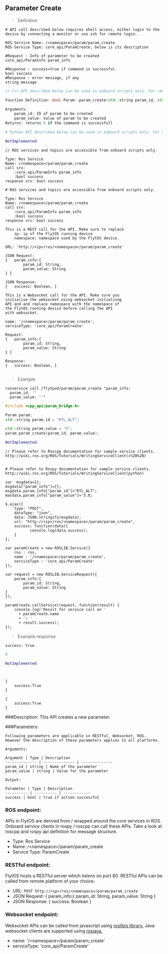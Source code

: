 ## Parameter Create


> Definition

```shell
# API call described below requires shell access, either login to the device by connecting a monitor or use ssh for remote login.

ROS-Service Name: /<namespace>/param/param_create
ROS-Service Type: core_api/ParamCreate, below is its description

#Request : Info of parameter to be created
core_api/ParamInfo param_info

#Response : success=true if command is successful.  
bool success
#Response : error message, if any
string message
```

```cpp
// C++ API described below can be used in onboard scripts only. For remote scripts you can use http client libraries to call FlytOS REST endpoints from C++.

Function Definition: bool Param::param_create(std::string param_id, std::string param_value)

Arguments:
    param_id: ID of param to be created
    param_value: Value of param to be created
Returns: returns 0 if the command is successfull
```

```python
# Python API described below can be used in onboard scripts only. For remote scripts you can use http client libraries to call FlytOS REST endpoints from Python.

NotImplemented
```

```cpp--ros
// ROS services and topics are accessible from onboard scripts only.

Type: Ros Service
Name: /<namespace>/param/param_create
call srv:
    :core_api/ParamInfo param_info
    :bool success
response srv: bool success
```

```python--ros
# ROS services and topics are accessible from onboard scripts only.

Type: Ros Service
Name: /<namespace>/param/param_create
call srv:
    :core_api/ParamInfo param_info
    :bool success
response srv: bool success

```

```javascript--REST
This is a REST call for the API. Make sure to replace 
    ip: ip of the FlytOS running device
    namespace: namespace used by the FlytOS device.

URL: 'http://<ip>/ros/<namespace>/param/param_create'

JSON Request:
{   param_info:{
        param_id: String,
        param_value: String
} }

JSON Response:
{   success: Boolean, }

```

```javascript--Websocket
This is a Websocket call for the API. Make sure you 
initialise the websocket using websocket initialisng 
API and and replace namespace with the namespace of 
the FlytOS running device before calling the API 
with websocket.

name: '/<namespace>/param/param_create',
serviceType: 'core_api/ParamCreate'

Request:
{   param_info:{
        param_id: String,
        param_value: String
} }

Response:
{   success: Boolean, }


```


> Example

```shell
rosservice call /flytpod/param/param_create "param_info:
  param_id: ''
  param_value: ''" 

```

```cpp
#include <cpp_api/param_bridge.h>

Param param;
std::string param_id = "RTL_ALT"; 

std::string param_value = "5";
param.param_create(param_id, param_value);
```

```python
NotImplemented

```

```cpp--ros
// Please refer to Roscpp documentation for sample service clients. http://wiki.ros.org/ROS/Tutorials/WritingServiceClient(c%2B%2B)
```

```python--ros

# Please refer to Rospy documentation for sample service clients. http://wiki.ros.org/ROS/Tutorials/WritingServiceClient(python)

```

```javascript--REST
var  msgdata={};
msgdata["param_info"]={};
msgdata.param_info["param_id"]="RTL_ALT";
masdata.param_info["param_value"]='5.0;

$.ajax({
    type: "POST",
    dataType: "json",
    data: JSON.stringify(msgdata),
    url: "http://<ip>/ros/<namespace>/param/param_create",  
    success: function(data){
           console.log(data.success);
    }
};

```

```javascript--Websocket
var paramCreate = new ROSLIB.Service({
    ros : ros,
    name : '/<namespace>/param/param_create',
    serviceType : 'core_api/ParamCreate'
});

var request = new ROSLIB.ServiceRequest({
    param_info:{
        param_id: String,
        param_value: String
}
});

paramCreate.callService(request, function(result) {
    console.log('Result for service call on '
      + paramCreate.name
      + ': '
      + result.success);
});
```


> Example response

```shell
success: true
```

```cpp
0
```

```python
NotImplemented
```

```cpp--ros
```

```python--ros
```

```javascript--REST
{
    success:True
}

```

```javascript--Websocket
{
    success:True
}

```





###Description:
This API creates a new parameter.

###Parameters:
    
    Following parameters are applicable in RESTful, Websocket, ROS. However the description of these parameters applies to all platforms. 
    
    Arguments:
    
    Argument | Type | Description
    -------------- | -------------- | --------------
    param_id | string | Name of the parameter
    param_value | string | Value for the parameter
    
    Output:
    
    Parameter | Type | Description
    ---------- | ---------- | ------------
    success | bool | true if action successful

### ROS endpoint:
APIs in FlytOS are derived from / wrapped around the core services in ROS. Onboard service clients in rospy / roscpp can call these APIs. Take a look at roscpp and rospy api definition for message structure. 

* Type: Ros Service</br> 
* Name: /\<namespace\>/param/param_create</br>
* Service Type: ParamCreate

### RESTful endpoint:
FlytOS hosts a RESTful server which listens on port 80. RESTful APIs can be called from remote platform of your choice.

* URL: ``POST http://<ip>/ros/<namespace>/param/param_create``
* JSON Request:
{
    param_info:{
        param_id: String,
        param_value: String
}
* JSON Response:
{
    success: Boolean
}


### Websocket endpoint:
Websocket APIs can be called from javascript using  [roslibjs library.](https://github.com/RobotWebTools/roslibjs) 
Java websocket clients are supported using [rosjava.](http://wiki.ros.org/rosjava)

* name: '/\<namespace\>/param/param_create'</br>
* serviceType: 'core_api/ParamCreate'


<!-- ### API usage information:
Note: You can either set body_frame or relative flag. If both are set, body_frame takes precedence.

Tip: Asynchronous mode - The API call would return as soon as the command has been sent to the autopilot, irrespective of whether the vehicle has reached the given setpoint or not.

Tip: Synchronous mode - The API call would wait for the function to return, which happens when either the position setpoint is reached or timeout=30secs is over.

 -->